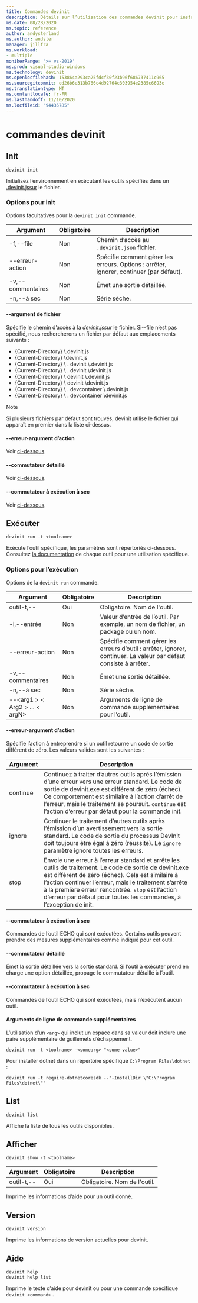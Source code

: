 ```yaml
---
title: Commandes devinit
description: Détails sur l’utilisation des commandes devinit pour installer des composants.
ms.date: 08/28/2020
ms.topic: reference
author: andysterland
ms.author: andster
manager: jillfra
ms.workload:
- multiple
monikerRange: '>= vs-2019'
ms.prod: visual-studio-windows
ms.technology: devinit
ms.openlocfilehash: 153864a293ca25fdcf30f23b96f686737411c965
ms.sourcegitcommit: ed26b6e313b766c4d92764c303954e2385c6693e
ms.translationtype: MT
ms.contentlocale: fr-FR
ms.lasthandoff: 11/10/2020
ms.locfileid: "94435785"
---
```

# <a name="devinit-commands"></a>commandes devinit

## <a name="init"></a>Init

```console
devinit init
```

Initialisez l’environnement en exécutant les outils spécifiés dans un [.devinit.jssur](devinit-json.md) le fichier.

### <a name="options-for-init"></a>Options pour init

Options facultatives pour la `devinit init` commande.

| Argument             | Obligatoire | Description                                                               |
|----------------------|----------|---------------------------------------------------------------------------|
| -f,--file            | Non       | Chemin d’accès au `.devinit.json` fichier.                                         |
| --erreur-action       | Non       | Spécifie comment gérer les erreurs. Options : arrêter, ignorer, continuer (par défaut).|
| -v,--commentaires         | Non       | Émet une sortie détaillée.                                                      |
| -n,--à sec         | Non       | Série sèche.                                                                  |

#### <a name="--file-argument"></a>--argument de fichier

Spécifie le chemin d’accès à la _devinit.jssur_ le fichier. Si--file n’est pas spécifié, nous rechercherons un fichier par défaut aux emplacements suivants :

* {Current-Directory} \\.devinit.js
* {Current-Directory} \\devinit.js
* {Current-Directory} \\ . devinit \\.devinit.js
* {Current-Directory} \\ . devinit \\devinit.js
* {Current-Directory} \\ devinit \\.devinit.js
* {Current-Directory} \\ devinit \\devinit.js
* {Current-Directory} \\ . devcontainer \\.devinit.js
* {Current-Directory} \\ . devcontainer \\devinit.js

> [!NOTE]
> Si plusieurs fichiers par défaut sont trouvés, devinit utilise le fichier qui apparaît en premier dans la liste ci-dessus.

#### <a name="--error-action-argument"></a>--erreur-argument d’action

Voir [ci-dessous](#options-for-run).

#### <a name="--verbose-switch"></a>--commutateur détaillé

Voir [ci-dessous](#options-for-run).

#### <a name="--dry-run-switch"></a>--commutateur à exécution à sec

Voir [ci-dessous](#options-for-run).

## <a name="run"></a>Exécuter

```console
devinit run -t <toolname>
```

Exécute l’outil spécifique, les paramètres sont répertoriés ci-dessous. Consultez [la documentation](devinit-tool-list.md) de chaque outil pour une utilisation spécifique.

### <a name="options-for-run"></a>Options pour l’exécution

Options de la `devinit run` commande.

| Argument                                      | Obligatoire | Description                                                                          |
|-----------------------------------------------|----------|--------------------------------------------------------------------------------------|
| outil-t,--                                     | Oui      | Obligatoire. Nom de l'outil.                                                             |
| -i,--entrée                                    | Non       | Valeur d’entrée de l’outil. Par exemple, un nom de fichier, un package ou un nom.                     |
| --erreur-action                                | Non       | Spécifie comment gérer les erreurs d’outil : arrêter, ignorer, continuer. La valeur par défaut consiste à arrêter. |
| -v,--commentaires                                  | Non       | Émet une sortie détaillée.                                                                 |
| -n,--à sec                                  | Non       | Série sèche.                                                                             |
| --&lt;arg1 &gt; &lt; Arg2 &gt; ... &lt; argN&gt;  | Non       | Arguments de ligne de commande supplémentaires pour l’outil.                                       |

#### <a name="--error-action-argument"></a>--erreur-argument d’action

Spécifie l’action à entreprendre si un outil retourne un code de sortie différent de zéro. Les valeurs valides sont les suivantes :

| Argument | Description                                                                                                                                                                                                                                                                           |
|----------|---------------------------------------------------------------------------------------------------------------------------------------------------------------------------------------------------------------------------------------------------------------------------------------|
| continue | Continuez à traiter d’autres outils après l’émission d’une erreur vers une erreur standard. Le code de sortie de devinit.exe est différent de zéro (échec). Ce comportement est similaire à l’action d’arrêt de l’erreur, mais le traitement se poursuit. `continue` est l’action d’erreur par défaut pour la commande init.              |
| ignore   | Continuer le traitement d’autres outils après l’émission d’un avertissement vers la sortie standard. Le code de sortie du processus DevInit doit toujours être égal à zéro (réussite). Le `ignore` paramètre ignore toutes les erreurs.                                                                                                      |
| stop     | Envoie une erreur à l’erreur standard et arrête les outils de traitement. Le code de sortie de devinit.exe est différent de zéro (échec). Cela est similaire à l’action continuer l’erreur, mais le traitement s’arrête à la première erreur rencontrée. `stop` est l’action d’erreur par défaut pour toutes les commandes, à l’exception de init. |

#### <a name="--dry-run-switch"></a>--commutateur à exécution à sec

Commandes de l’outil ECHO qui sont exécutées. Certains outils peuvent prendre des mesures supplémentaires comme indiqué pour cet outil. 

#### <a name="--verbose-switch"></a>--commutateur détaillé

Émet la sortie détaillée vers la sortie standard. Si l’outil à exécuter prend en charge une option détaillée, propage le commutateur détaillé à l’outil.

#### <a name="--dry-run-switch"></a>--commutateur à exécution à sec

Commandes de l’outil ECHO qui sont exécutées, mais n’exécutent aucun outil.

#### <a name="additional-command-line-arguments"></a>Arguments de ligne de commande supplémentaires

L’utilisation d’un `<arg>` qui inclut un espace dans sa valeur doit inclure une paire supplémentaire de guillemets d’échappement.

```console
devinit run -t <toolname> -<somearg> "<some value>"
```

Pour installer dotnet dans un répertoire spécifique `C:\Program Files\dotnet` :

```console
devinit run -t require-dotnetcoresdk --"-InstallDir \"C:\Program Files\dotnet\""
```

## <a name="list"></a>List

```console
devinit list
```

Affiche la liste de tous les outils disponibles.

## <a name="show"></a>Afficher

```console
devinit show -t <toolname>
```

| Argument       | Obligatoire | Description                                                                          |
|----------------|----------|--------------------------------------------------------------------------------------|
| outil-t,--      | Oui      | Obligatoire. Nom de l'outil.                                                             |

Imprime les informations d’aide pour un outil donné.

## <a name="version"></a>Version

```console
devinit version
```

Imprime les informations de version actuelles pour devinit.

## <a name="help"></a>Aide

```console
devinit help
devinit help list
```

Imprime le texte d’aide pour devinit ou pour une commande spécifique `devinit <command>` .
 
